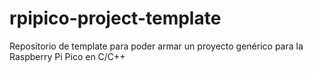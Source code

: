 # rpipico-project-template
Repositorio de template para poder armar un proyecto genérico para la Raspberry Pi Pico en C/C++
